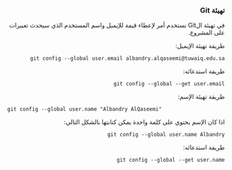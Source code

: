 


### <div dir=rtl>تهيئة Git <dir>

<div dir=rtl>
في تهيئة الGit نستخدم أمر لإعطاء قيمة للإيميل واسم المستخدم الذي سيحدث تغييرات على المشروع.

طريقة تهيئة الإيميل:

``
git config --global user.email albandry.alqaseemi@tuwaiq.edu.sa
``

طريقة استدعائه:

``
git config --global --get user.email 
``


طريقة تهيئة الإسم:

<div dir=ltr>
 
``
git config --global user.name "Albandry AlQaseemi" 
``

<dir>

<div dir=rtl>
 
اذا كان الإسم يحتوي على كلمة واحدة يمكن كتابتها بالشكل التالي:

 
``
git config --global user.name Albandry
``

طريقة استدعائه:

``
git config --global --get user.name 
``

 <dir>
